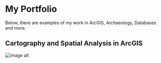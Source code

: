 # My Portfolio

Below, there are examples of my work in ArcGIS, Archaeology, Databases and more.

## Cartography and Spatial Analysis in ArcGIS

![image alt](https://github.com/VivianaSiveroni/VivianaSiveroni.github.io/blob/ab2069a5df391cc18ed5fcbb2330bd64ddcb31d8/Caravans_Fig1_w_arrow_mod.jpg)


